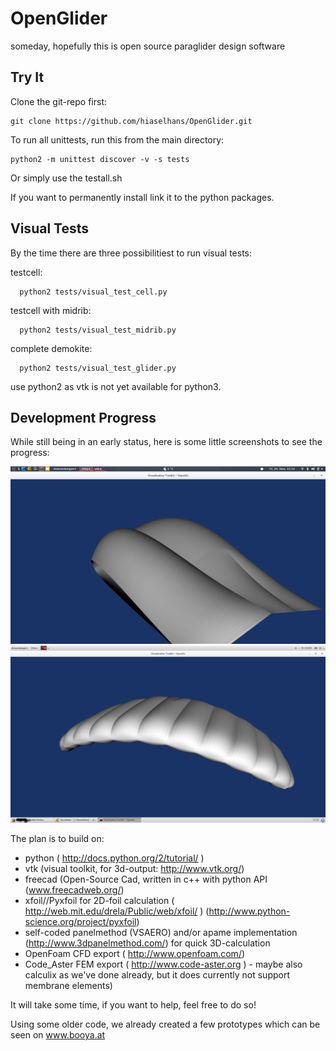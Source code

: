 OpenGlider
==========

someday, hopefully this is open source paraglider design software


Try It
------

Clone the git-repo first:
  ```
  git clone https://github.com/hiaselhans/OpenGlider.git
  ```

To run all unittests, run this from the main directory:
  ```
  python2 -m unittest discover -v -s tests
  ```

Or simply use the testall.sh

If you want to permanently install link it to the python packages.

Visual Tests
------------

By the time there are three possibilitiest to run visual tests:

testcell:

```
  python2 tests/visual_test_cell.py
```
testcell with midrib:
```
  python2 tests/visual_test_midrib.py
```
complete demokite:
```
  python2 tests/visual_test_glider.py
```

use python2 as vtk is not yet available for python3.


Development Progress
--------------------

While still being in an early status, here is some little screenshots to see the progress:

![screenshot testcell with miniribs](doc/screen.png)
![screenshot demokite with central minirib](doc/screen2.png)

The plan is to build on:

* python ( http://docs.python.org/2/tutorial/ )
* vtk (visual toolkit, for 3d-output: http://www.vtk.org/)
* freecad (Open-Source Cad, written in c++ with python API (www.freecadweb.org/)
* xfoil//Pyxfoil for 2D-foil calculation ( http://web.mit.edu/drela/Public/web/xfoil/ ) (http://www.python-science.org/project/pyxfoil)
* self-coded panelmethod (VSAERO) and/or apame implementation (http://www.3dpanelmethod.com/) for quick 3D-calculation
* OpenFoam CFD export ( http://www.openfoam.com/)
* Code_Aster FEM export ( http://www.code-aster.org ) - maybe also calculix as we've done already, but it does currently not support membrane elements)

It will take some time, if you want to help, feel free to do so!

Using some older code, we already created a few prototypes which can be seen on www.booya.at
